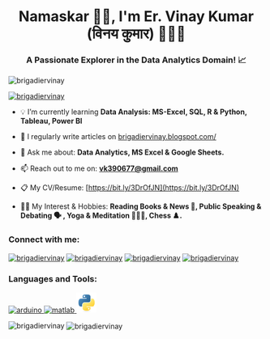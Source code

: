 <h1 align="center">Namaskar 🙏🏼, I'm Er. Vinay Kumar (विनय कुमार) 👨🏻‍🎓</h1>
<h3 align="center">A Passionate Explorer in the Data Analytics Domain! 📈</h3>

<p align="left"> <img src="https://komarev.com/ghpvc/?username=brigadiervinay&label=Profile%20views&color=0e75b6&style=flat" alt="brigadiervinay" /> </p>

<p align="left"> <a href="https://twitter.com/brigadiervinay" target="blank"><img src="https://img.shields.io/twitter/follow/brigadiervinay?logo=twitter&style=for-the-badge" alt="brigadiervinay" /></a> </p>

- 💡 I’m currently learning **Data Analysis: MS-Excel, SQL, R & Python, Tableau, Power BI**

- 📝 I regularly write articles on [brigadiervinay.blogspot.com/](brigadiervinay.blogspot.com/)

- 💬 Ask me about: **Data Analytics, MS Excel & Google Sheets.**

- 📫 Reach out to me on: **vk390677@gmail.com**

- 📋 My CV/Resume: [https://bit.ly/3DrOfJN](https://bit.ly/3DrOfJN)

- 🧗‍♂️ My Interest & Hobbies: **Reading Books & News 📰, Public Speaking & Debating 🗣️ , Yoga & Meditation 🧘🏻‍♂️, Chess ♟️.**

<h3 align="left">Connect with me:</h3>
<p align="left">
<a href="https://twitter.com/brigadiervinay" target="blank"><img align="center" src="https://raw.githubusercontent.com/rahuldkjain/github-profile-readme-generator/master/src/images/icons/Social/twitter.svg" alt="brigadiervinay" height="30" width="40" /></a>
<a href="https://linkedin.com/in/brigadiervinay" target="blank"><img align="center" src="https://raw.githubusercontent.com/rahuldkjain/github-profile-readme-generator/master/src/images/icons/Social/linked-in-alt.svg" alt="brigadiervinay" height="30" width="40" /></a>
<a href="https://fb.com/brigadiervinay" target="blank"><img align="center" src="https://raw.githubusercontent.com/rahuldkjain/github-profile-readme-generator/master/src/images/icons/Social/facebook.svg" alt="brigadiervinay" height="30" width="40" /></a>
<a href="https://instagram.com/brigadiervinay" target="blank"><img align="center" src="https://raw.githubusercontent.com/rahuldkjain/github-profile-readme-generator/master/src/images/icons/Social/instagram.svg" alt="brigadiervinay" height="30" width="40" /></a>
</p>

<h3 align="left">Languages and Tools:</h3>
<p align="left"> <a href="https://www.arduino.cc/" target="_blank"> <img src="https://cdn.worldvectorlogo.com/logos/arduino-1.svg" alt="arduino" width="40" height="40"/> </a> <a href="https://www.mathworks.com/" target="_blank"> <img src="https://upload.wikimedia.org/wikipedia/commons/2/21/Matlab_Logo.png" alt="matlab" width="40" height="40"/> </a> <a href="https://www.python.org" target="_blank"> <img src="https://raw.githubusercontent.com/devicons/devicon/master/icons/python/python-original.svg" alt="python" width="40" height="40"/> </a> </p>

<p><img align="left" src="https://github-readme-stats.vercel.app/api/top-langs?username=brigadiervinay&show_icons=true&locale=en&layout=compact" alt="brigadiervinay" /></p>

<p>&nbsp;<img align="center" src="https://github-readme-stats.vercel.app/api?username=brigadiervinay&show_icons=true&locale=en" alt="brigadiervinay" /></p>
